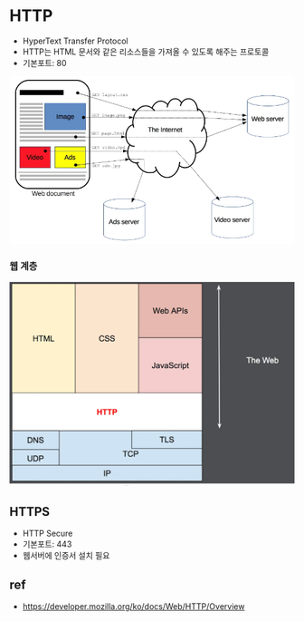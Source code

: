 # HTTP
- HyperText Transfer Protocol
- HTTP는 HTML 문서와 같은 리소스들을 가져올 수 있도록 해주는 프로토콜
- 기본포트:  80

<img src="images/Fetching_a_page.webp" alt="페이지 가져오기" class="img">

### 웹 계층
<img src="images/layers.webp" alt="계층" class="img">

## HTTPS
- HTTP Secure
- 기본포트: 443
- 웹서버에 인증서 설치 필요

## ref
- https://developer.mozilla.org/ko/docs/Web/HTTP/Overview
